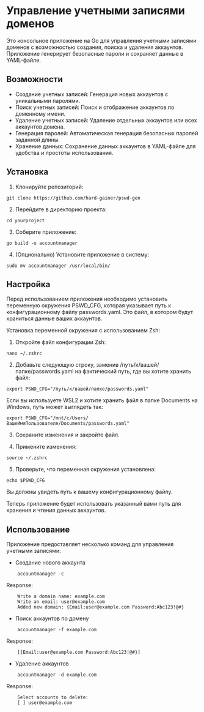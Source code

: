 # Управление учетными записями доменов

Это консольное приложение на Go для управления учетными записями доменов с возможностью создания, поиска и удаления аккаунтов. Приложение генерирует безопасные пароли и сохраняет данные в YAML-файле.

## Возможности

- Создание учетных записей: Генерация новых аккаунтов с уникальными паролями.
- Поиск учетных записей: Поиск и отображение аккаунтов по доменному имени.
- Удаление учетных записей: Удаление отдельных аккаунтов или всех аккаунтов домена.
- Генерация паролей: Автоматическая генерация безопасных паролей заданной длины.
- Хранение данных: Сохранение данных аккаунтов в YAML-файле для удобства и простоты использования.

## Установка

 1. Клонируйте репозиторий:

```
git clone https://github.com/hard-gainer/pswd-gen
```
 2. Перейдите в директорию проекта:

``` 
cd yourproject 
```

 3. Соберите приложение:
```
go build -o accountmanager
```

 4. (Опционально) Установите приложение в систему:
```
sudo mv accountmanager /usr/local/bin/ 
```
## Настройка

Перед использованием приложения необходимо установить переменную окружения PSWD_CFG, которая указывает путь к конфигурационному файлу passwords.yaml. Это файл, в котором будут храниться данные ваших аккаунтов.

Установка переменной окружения с использованием Zsh:

1. Откройте файл конфигурации Zsh:

```
nano ~/.zshrc
```

2. Добавьте следующую строку, заменив /путь/к/вашей/папке/passwords.yaml на фактический путь, где вы хотите хранить файл:

```
export PSWD_CFG="/путь/к/вашей/папке/passwords.yaml"
```

Если вы используете WSL2 и хотите хранить файл в папке Documents на Windows, путь может выглядеть так:

```
export PSWD_CFG="/mnt/c/Users/ВашеИмяПользователя/Documents/passwords.yaml"
```

3. Сохраните изменения и закройте файл.

4. Примените изменения:

```
source ~/.zshrc
```

5. Проверьте, что переменная окружения установлена:

```
echo $PSWD_CFG
```

Вы должны увидеть путь к вашему конфигурационному файлу.

Теперь приложение будет использовать указанный вами путь для хранения и чтения данных аккаунтов.

## Использование

Приложение предоставляет несколько команд для управления учетными записями:

- Создание нового аккаунта
```
    accountmanager -c
```
Response:
```
    Write a domain name: example.com
    Write an email: user@example.com
    Added new domain: {Email:user@example.com Password:Abc123!@#}
```

- Поиск аккаунтов по домену
```
    accountmanager -f example.com
```
Response:
```
    [{Email:user@example.com Password:Abc123!@#}]
```

- Удаление аккаунтов
```
    accountmanager -d example.com
```
Response:
```
    Select accounts to delete:
    [ ] user@example.com
```